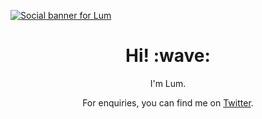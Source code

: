 [![Social banner for Lum](https://github.com/LumRamabaja/LumRamabaja/blob/main/header.jpg)](https://medium.com/@ChainlessCoder)

<h1 align='center'> Hi! :wave:</h1>
<p align='center'>
I'm Lum.
</p>
<p align='center'>For enquiries, you can find me on <a href="https://twitter.com/ChainlessCoder">Twitter</a>.</p>
